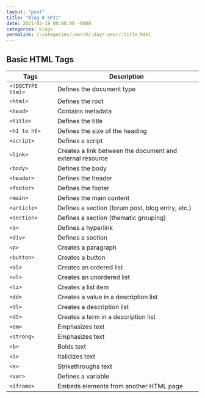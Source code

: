 ```yaml
---
layout: "post"
title: "Blog 0 SP21"
date: 2021-02-19 00:00:00 -0000
categories: blogs
permalink: /:categories/:month/:day/:year/:title.html
---
```

## Basic HTML Tags

| Tags              | Description                                               |
|-------------------|-----------------------------------------------------------|
| `<!DOCTYPE html>` | Defines the document type                                 |
| `<html>`          | Defines the root                                          |
| `<head>`          | Contains metadata                                         |
| `<title>`         | Defines the title                                         |
| `<h1 to h6>`      | Defines the size of the heading                           |
| `<script>`        | Defines a script                                          |
| `<link>`          | Creates a link between the document and external resource |
| `<body>`          | Defines the body                                          |
| `<header>`        | Defines the header                                        |
| `<footer>`        | Defines the footer                                        |
| `<main>`          | Defines the main content                                  |
| `<article>`       | Defines a section (forum post, blog entry, etc.)          |
| `<section>`       | Defines a section (thematic grouping)                     |
| `<a>`             | Defines a hyperlink                                       |
| `<div>`           | Defines a section                                         |
| `<p>`             | Creates a paragraph                                       |
| `<button>`        | Creates a button                                          |
| `<ol>`            | Creates an ordered list                                   |
| `<ul>`            | Creates an unordered list                                 |
| `<li>`            | Creates a list item                                       |
| `<dd>`            | Creates a value in a description list                     |
| `<dl>`            | Creates a description list                                |
| `<dt>`            | Creates a term in a description list                      |
| `<em>`            | Emphasizes text                                           |
| `<strong>`        | Emphasizes text                                           |
| `<b>`             | Bolds text                                                |
| `<i>`             | Italicizes text                                           |
| `<s>`             | Strikethroughs text                                       |
| `<var>`           | Defines a variable                                        |
| `<iframe>`        | Embeds elements from another HTML page                    |